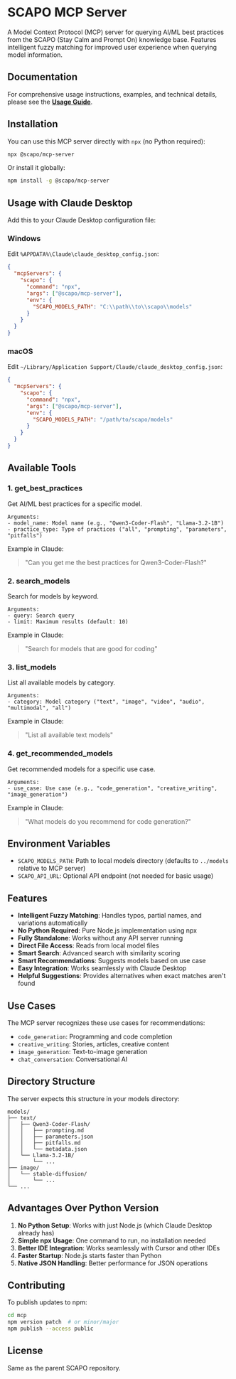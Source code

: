 # SCAPO MCP Server

A Model Context Protocol (MCP) server for querying AI/ML best practices from the SCAPO (Stay Calm and Prompt On) knowledge base. Features intelligent fuzzy matching for improved user experience when querying model information.

## Documentation

For comprehensive usage instructions, examples, and technical details, please see the **[Usage Guide](usage-guide.md)**.

## Installation

You can use this MCP server directly with `npx` (no Python required):

```bash
npx @scapo/mcp-server
```

Or install it globally:

```bash
npm install -g @scapo/mcp-server
```

## Usage with Claude Desktop

Add this to your Claude Desktop configuration file:

### Windows
Edit `%APPDATA%\Claude\claude_desktop_config.json`:

```json
{
  "mcpServers": {
    "scapo": {
      "command": "npx",
      "args": ["@scapo/mcp-server"],
      "env": {
        "SCAPO_MODELS_PATH": "C:\\path\\to\\scapo\\models"
      }
    }
  }
}
```

### macOS
Edit `~/Library/Application Support/Claude/claude_desktop_config.json`:

```json
{
  "mcpServers": {
    "scapo": {
      "command": "npx",
      "args": ["@scapo/mcp-server"],
      "env": {
        "SCAPO_MODELS_PATH": "/path/to/scapo/models"
      }
    }
  }
}
```

## Available Tools

### 1. get_best_practices
Get AI/ML best practices for a specific model.

```
Arguments:
- model_name: Model name (e.g., "Qwen3-Coder-Flash", "Llama-3.2-1B")
- practice_type: Type of practices ("all", "prompting", "parameters", "pitfalls")
```

Example in Claude:
> "Can you get me the best practices for Qwen3-Coder-Flash?"

### 2. search_models
Search for models by keyword.

```
Arguments:
- query: Search query
- limit: Maximum results (default: 10)
```

Example in Claude:
> "Search for models that are good for coding"

### 3. list_models
List all available models by category.

```
Arguments:
- category: Model category ("text", "image", "video", "audio", "multimodal", "all")
```

Example in Claude:
> "List all available text models"

### 4. get_recommended_models
Get recommended models for a specific use case.

```
Arguments:
- use_case: Use case (e.g., "code_generation", "creative_writing", "image_generation")
```

Example in Claude:
> "What models do you recommend for code generation?"

## Environment Variables

- `SCAPO_MODELS_PATH`: Path to local models directory (defaults to `../models` relative to MCP server)
- `SCAPO_API_URL`: Optional API endpoint (not needed for basic usage)

## Features

- **Intelligent Fuzzy Matching**: Handles typos, partial names, and variations automatically
- **No Python Required**: Pure Node.js implementation using npx
- **Fully Standalone**: Works without any API server running
- **Direct File Access**: Reads from local model files
- **Smart Search**: Advanced search with similarity scoring
- **Smart Recommendations**: Suggests models based on use case
- **Easy Integration**: Works seamlessly with Claude Desktop
- **Helpful Suggestions**: Provides alternatives when exact matches aren't found

## Use Cases

The MCP server recognizes these use cases for recommendations:
- `code_generation`: Programming and code completion
- `creative_writing`: Stories, articles, creative content
- `image_generation`: Text-to-image generation
- `chat_conversation`: Conversational AI

## Directory Structure

The server expects this structure in your models directory:

```
models/
├── text/
│   ├── Qwen3-Coder-Flash/
│   │   ├── prompting.md
│   │   ├── parameters.json
│   │   ├── pitfalls.md
│   │   └── metadata.json
│   └── Llama-3.2-1B/
│       └── ...
├── image/
│   └── stable-diffusion/
│       └── ...
└── ...
```

## Advantages Over Python Version

1. **No Python Setup**: Works with just Node.js (which Claude Desktop already has)
2. **Simple npx Usage**: One command to run, no installation needed
3. **Better IDE Integration**: Works seamlessly with Cursor and other IDEs
4. **Faster Startup**: Node.js starts faster than Python
5. **Native JSON Handling**: Better performance for JSON operations

## Contributing

To publish updates to npm:

```bash
cd mcp
npm version patch  # or minor/major
npm publish --access public
```

## License

Same as the parent SCAPO repository.